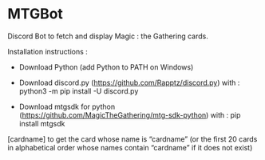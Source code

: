 # MTGBot
Discord Bot to fetch and display Magic : the Gathering cards.

Installation instructions :
* Download Python (add Python to PATH on Windows)

* Download discord.py (https://github.com/Rapptz/discord.py) with :
python3 -m pip install -U discord.py

* Download mtgsdk for python (https://github.com/MagicTheGathering/mtg-sdk-python) with :
pip install mtgsdk

[cardname] to get the card whose name is “cardname” (or the first 20 cards in alphabetical order whose names contain “cardname” if it does not exist)
